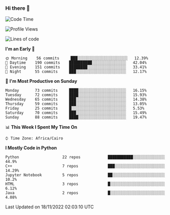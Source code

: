 ### Hi there 👋

<!--
**AMR-KELEG/AMR-KELEG** is a ✨ _special_ ✨ repository because its `README.md` (this file) appears on your GitHub profile.

Here are some ideas to get you started:

- 🔭 I’m currently working on ...
- 🌱 I’m currently learning ...
- 👯 I’m looking to collaborate on ...
- 🤔 I’m looking for help with ...
- 💬 Ask me about ...
- 📫 How to reach me: ...
- 😄 Pronouns: ...
- ⚡ Fun fact: ...
-->

<!--START_SECTION:waka-->
![Code Time](http://img.shields.io/badge/Code%20Time-0%20secs-blue)

![Profile Views](http://img.shields.io/badge/Profile%20Views-0-blue)

![Lines of code](https://img.shields.io/badge/From%20Hello%20World%20I%27ve%20Written-2%20Million%20lines%20of%20code-blue)

**I'm an Early 🐤** 

```text
🌞 Morning    56 commits     ███░░░░░░░░░░░░░░░░░░░░░░   12.39% 
🌆 Daytime    190 commits    ██████████░░░░░░░░░░░░░░░   42.04% 
🌃 Evening    151 commits    ████████░░░░░░░░░░░░░░░░░   33.41% 
🌙 Night      55 commits     ███░░░░░░░░░░░░░░░░░░░░░░   12.17%

```
📅 **I'm Most Productive on Sunday** 

```text
Monday       73 commits     ████░░░░░░░░░░░░░░░░░░░░░   16.15% 
Tuesday      72 commits     ████░░░░░░░░░░░░░░░░░░░░░   15.93% 
Wednesday    65 commits     ███░░░░░░░░░░░░░░░░░░░░░░   14.38% 
Thursday     59 commits     ███░░░░░░░░░░░░░░░░░░░░░░   13.05% 
Friday       25 commits     █░░░░░░░░░░░░░░░░░░░░░░░░   5.53% 
Saturday     70 commits     ███░░░░░░░░░░░░░░░░░░░░░░   15.49% 
Sunday       88 commits     ████░░░░░░░░░░░░░░░░░░░░░   19.47%

```


📊 **This Week I Spent My Time On** 

```text
⌚︎ Time Zone: Africa/Cairo

```

**I Mostly Code in Python** 

```text
Python                   22 repos            ███████████░░░░░░░░░░░░░░   44.9% 
C++                      7 repos             ███░░░░░░░░░░░░░░░░░░░░░░   14.29% 
Jupyter Notebook         5 repos             ██░░░░░░░░░░░░░░░░░░░░░░░   10.2% 
HTML                     3 repos             █░░░░░░░░░░░░░░░░░░░░░░░░   6.12% 
Java                     2 repos             █░░░░░░░░░░░░░░░░░░░░░░░░   4.08%

```



 Last Updated on 18/11/2022 02:03:10 UTC
<!--END_SECTION:waka-->
